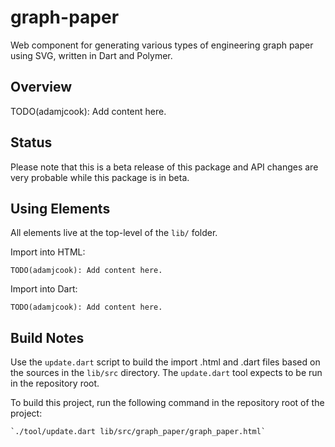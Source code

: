 graph-paper
===========

Web component for generating various types of engineering graph paper using SVG, written in Dart and Polymer.

## Overview

TODO(adamjcook): Add content here.
   
## Status

Please note that this is a beta release of this package and API changes are very probable while this package is in beta.

## Using Elements

All elements live at the top-level of the `lib/` folder.

Import into HTML:

    TODO(adamjcook): Add content here.

Import into Dart:

    TODO(adamjcook): Add content here.
    
## Build Notes

Use the `update.dart` script to build the import .html and .dart files based on the sources in the `lib/src` directory.
The `update.dart` tool expects to be run in the repository root.

To build this project, run the following command in the repository root of the project:

    `./tool/update.dart lib/src/graph_paper/graph_paper.html`
